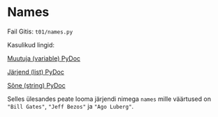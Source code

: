 # Names

Fail Gitis: `t01/names.py`

Kasulikud lingid:

[Muutuja (variable) PyDoc](https://ained.ttu.ee/pydoc/variable.html "variable")

[Järjend (list) PyDoc](https://ained.ttu.ee/pydoc/list.html "list")

[Sõne (string) PyDoc](https://ained.ttu.ee/pydoc/string.html "string")

Selles ülesandes peate looma järjendi nimega `names` mille väärtused on 
`"Bill Gates"`, `"Jeff Bezos"` ja `"Ago Luberg"`.